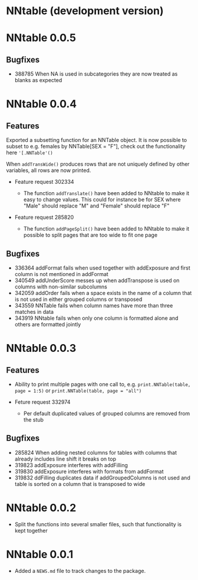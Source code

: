 # NNtable (development version)

# NNtable 0.0.5

## Bugfixes

* 388785 When NA is used in subcategories they are now treated as blanks as expected

# NNtable 0.0.4

## Features

Exported a subsetting function for an NNTable object. It is now possible to subset to e.g. females by NNTable[SEX = "F"], check out the functionality here `'[.NNTable'()`

When `addTransWide()` produces rows that are not uniquely defined by other variables, all rows are now printed.

* Feature request 302334

    + The function `addTranslate()` have been added to NNtable to make it easy to change values. This could for instance be for SEX where "Male" should replace "M" and "Female" should replace "F"

* Feature request 285820
    
    + The function `addPageSplit()` have been added to NNtable to make it possible to split pages that are too wide to fit one page
 
## Bugfixes 
    
* 336364 addFormat fails when used together with addExposure and first column is not mentioned in addFormat
* 340549 addUnderScore messes up when addTranspose is used on columns with non-similar subcolumns
* 342059 addOrder fails when a space exists in the name of a column that is not used in either grouped columns or transposed
* 343559 NNTable fails when column names have more than three matches in data
* 343919 NNtable fails when only one column is formatted alone and others are formatted jointly
    
# NNtable 0.0.3

## Features

* Ability to print multiple pages with one call to, e.g. `print.NNTable(table, page = 1:5)` or `print.NNTable(table, page = "all")`

* Feture request 332974

    + Per default duplicated values of grouped columns are removed from the stub

## Bugfixes 

* 285824 When adding nested columns for tables with columns that already includes line shift it breaks on top
* 319823 addExposure interferes with addFilling
* 319830 addExposure interferes with formats from addFormat
* 319832 ddFilling duplicates data if addGroupedColumns is not used and table is sorted on a column that is transposed to wide

# NNtable 0.0.2

* Split the functions into several smaller files, such that functionality is kept together

# NNtable 0.0.1

* Added a `NEWS.md` file to track changes to the package.
